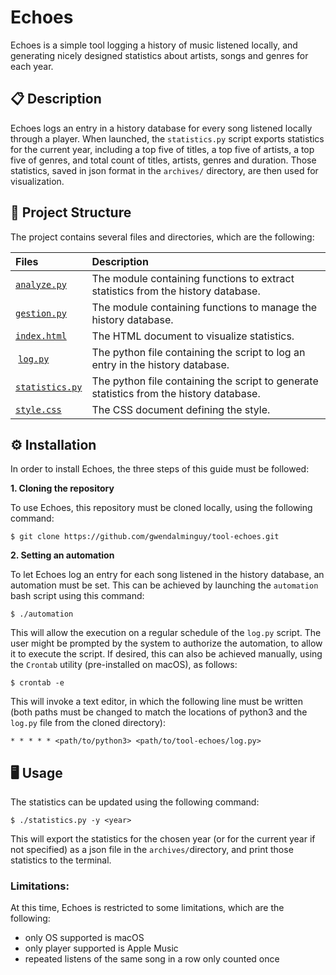 # Echoes

Echoes is a simple tool logging a history of music listened locally, and generating nicely designed statistics about artists, songs and genres for each year.

## 📋 Description

Echoes logs an entry in a history database for every song listened locally through a player. When launched, the `statistics.py` script exports statistics for the current year, including a top five of titles, a top five of artists, a top five of genres, and total count of titles, artists, genres and duration. Those statistics, saved in json format in the `archives/` directory, are then used for visualization.

## 📂 Project Structure

The project contains several files and directories, which are the following:

| Files | Description |
| :---- | :---------- |
| [`analyze.py`](https://github.com/gwendalminguy/tool-echoes/blob/main/analyze.py) | The module containing functions to extract statistics from the history database. |
| [`gestion.py`](https://github.com/gwendalminguy/tool-echoes/blob/main/gestion.py) | The module containing functions to manage the history database. |
| [`index.html`](https://github.com/gwendalminguy/tool-echoes/blob/main/index.html) | The HTML document to visualize statistics. |
| [`log.py`](https://github.com/gwendalminguy/tool-echoes/blob/main/log.py) | The python file containing the script to log an entry in the history database. |
| [`statistics.py`](https://github.com/gwendalminguy/tool-echoes/blob/main/statistics.py) | The python file containing the script to generate statistics from the history database. |
| [`style.css`](https://github.com/gwendalminguy/tool-echoes/blob/main/style.css) | The CSS document defining the style. |

## ⚙️ Installation

In order to install Echoes, the three steps of this guide must be followed:

**1. Cloning the repository**

To use Echoes, this repository must be cloned locally, using the following command:

```
$ git clone https://github.com/gwendalminguy/tool-echoes.git
```

**2. Setting an automation**

To let Echoes log an entry for each song listened in the history database, an automation must be set. This can be achieved by launching the `automation` bash script using this command:

```
$ ./automation
```

This will allow the execution on a regular schedule of the `log.py` script. The user might be prompted by the system to authorize the automation, to allow it to execute the script. If desired, this can also be achieved manually, using the `Crontab` utility (pre-installed on macOS), as follows:

```
$ crontab -e
```

This will invoke a text editor, in which the following line must be written (both paths must be changed to match the locations of python3 and the `log.py` file from the cloned directory):

```
* * * * * <path/to/python3> <path/to/tool-echoes/log.py>
```

## 🖥️ Usage

The statistics can be updated using the following command:

```
$ ./statistics.py -y <year>
```

This will export the statistics for the chosen year (or for the current year if not specified) as a json file in the `archives/`directory, and print those statistics to the terminal.

### Limitations:

At this time, Echoes is restricted to some limitations, which are the following:

- only OS supported is macOS
- only player supported is Apple Music
- repeated listens of the same song in a row only counted once
